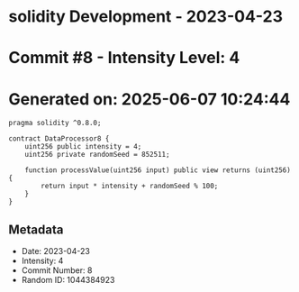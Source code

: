 ﻿# solidity Development - 2023-04-23
# Commit #8 - Intensity Level: 4
# Generated on: 2025-06-07 10:24:44
```solidity
pragma solidity ^0.8.0;

contract DataProcessor8 {
    uint256 public intensity = 4;
    uint256 private randomSeed = 852511;

    function processValue(uint256 input) public view returns (uint256) {
        return input * intensity + randomSeed % 100;
    }
}
```
## Metadata
- Date: 2023-04-23
- Intensity: 4
- Commit Number: 8
- Random ID: 1044384923
